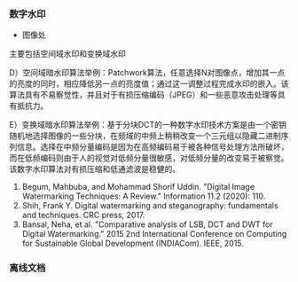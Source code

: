 ### 数字水印

- 图像处

主要包括空间域水印和变换域水印

D）空间域暗水印算法举例：Patchwork算法，任意选择N对图像点，增加其一点的亮度的同时，相应降低另一点的亮度值；通过这一调整过程完成水印的嵌入。该算法具有不易察觉性，并且对于有损压缩编码（JPEG）和一些恶意攻击处理等具有抵抗力。

E）变换域暗水印算法举例：基于分块DCT的一种数字水印技术方案是由一个密钥随机地选择图像的一些分块，在频域的中频上稍稍改变一个三元组以隐藏二进制序列信息。选择在中频分量编码是因为在高频编码易于被各种信号处理方法所破坏，而在低频编码则由于人的视觉对低频分量很敏感，对低频分量的改变易于被察觉。该数字水印算法对有损压缩和低通滤波是稳健的。

1. Begum, Mahbuba, and Mohammad Shorif Uddin. "Digital Image Watermarking Techniques: A Review." Information 11.2 (2020): 110.
2. Shih, Frank Y. Digital watermarking and steganography: fundamentals and techniques. CRC press, 2017.
3. Bansal, Neha, et al. "Comparative analysis of LSB, DCT and DWT for Digital Watermarking." 2015 2nd International Conference on Computing for Sustainable Global Development (INDIACom). IEEE, 2015.

### 离线文档
